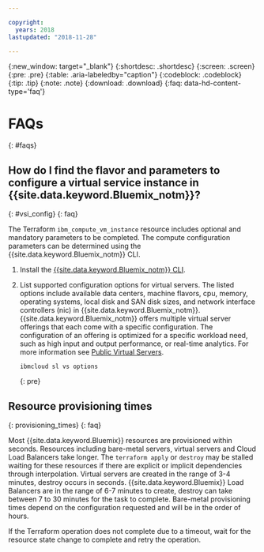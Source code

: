 ```yaml
---

copyright:
  years: 2018
lastupdated: "2018-11-28"

---
```


{:new_window: target="_blank"}
{:shortdesc: .shortdesc}
{:screen: .screen}
{:pre: .pre}
{:table: .aria-labeledby="caption"}
{:codeblock: .codeblock}
{:tip: .tip}
{:note: .note}
{:download: .download}
{:faq: data-hd-content-type='faq'}

# FAQs
{: #faqs}

## How do I find the flavor and parameters to configure a virtual service instance in {{site.data.keyword.Bluemix_notm}}? 
{: #vsi_config}
{: faq}

The Terraform `ibm_compute_vm_instance` resource includes optional and mandatory parameters to be completed. The compute configuration parameters can be determined using the {{site.data.keyword.Bluemix_notm}} CLI.  

1. Install the [{{site.data.keyword.Bluemix_notm}} CLI](/docs/cli/reference/ibmcloud/download_cli.html#install_use). 

2. List supported configuration options for virtual servers. The listed options include available data centers, machine flavors, cpu, memory, operating systems, local disk and SAN disk sizes, and network interface controllers (nic) in {{site.data.keyword.Bluemix_notm}}. {{site.data.keyword.Bluemix_notm}} offers multiple virtual server offerings that each come with a specific configuration. The configuration of an offering is optimized for a specific workload need, such as high input and output performance, or real-time analytics. For more information see [Public Virtual Servers](/docs/vsi/vsi_public.html#public-virtual-servers). 
   ```
   ibmcloud sl vs options
   ```
   {: pre}


## Resource provisioning times
{: provisioning_times}
{: faq}

Most {{site.data.keyword.Bluemix}} resources are provisioned within seconds. Resources including bare-metal servers, virtual servers and Cloud Load Balancers take longer. The `terraform apply` or `destroy` may be stalled waiting for these resources if there are explicit or implicit dependencies through interpolation.  Virtual servers are created in the range of 3-4 minutes, destroy occurs in seconds. {{site.data.keyword.Bluemix}} Load Balancers are in the range of 6-7 minutes to create, destroy can take between 7 to 30 minutes for the task to complete. Bare-metal provisioning times depend on the configuration requested and will be in the order of hours. 

If the Terraform operation does not complete due to a timeout, wait for the resource state change to complete and retry the operation. 
